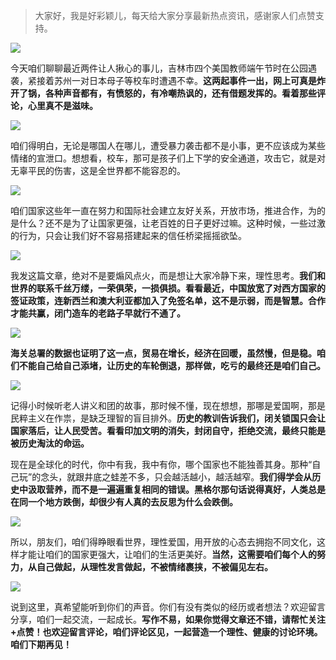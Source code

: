 > 大家好，我是好彩颖儿，每天给大家分享最新热点资讯，感谢家人们点赞支持。


![](https://cdn.jsdelivr.net/gh/wangwenjie1314/PicCDN/2024-6-28/1719540153240-image.png)


今天咱们聊聊最近两件让人揪心的事儿，吉林市四个美国教师端午节时在公园遇袭，紧接着苏州一对日本母子等校车时遭遇不幸。**这两起事件一出，网上可真是炸开了锅，各种声音都有，有愤怒的，有冷嘲热讽的，还有借题发挥的。看着那些评论，心里真不是滋味。**


![](https://cdn.jsdelivr.net/gh/wangwenjie1314/PicCDN/2024-6-28/1719540177655-image.png)


咱们得明白，无论是哪国人在哪儿，遭受暴力袭击都不是小事，更不应该成为某些情绪的宣泄口。想想看，校车，那可是孩子们上下学的安全通道，攻击它，就是对无辜平民的伤害，这是全世界都不能容忍的。


![](https://cdn.jsdelivr.net/gh/wangwenjie1314/PicCDN/2024-6-28/1719540166275-image.png)


咱们国家这些年一直在努力和国际社会建立友好关系，开放市场，推进合作，为的是什么？还不是为了让国家更强，让老百姓的日子更好过嘛。这种时候，一些过激的行为，只会让我们好不容易搭建起来的信任桥梁摇摇欲坠。


![](https://cdn.jsdelivr.net/gh/wangwenjie1314/PicCDN/2024-6-28/1719540191357-image.png)


我发这篇文章，绝对不是要煽风点火，而是想让大家冷静下来，理性思考。**我们和世界的联系千丝万缕，一荣俱荣，一损俱损。看看最近，中国放宽了对西方国家的签证政策，连新西兰和澳大利亚都加入了免签名单，这不是示弱，而是智慧。合作才能共赢，闭门造车的老路子早就行不通了。**


![](https://cdn.jsdelivr.net/gh/wangwenjie1314/PicCDN/2024-6-28/1719540364701-image.png)


**海关总署的数据也证明了这一点，贸易在增长，经济在回暖，虽然慢，但是稳。咱们不能自己给自己添堵，让历史的车轮倒退，那样做，吃亏的最终还是咱们自己。**



![](https://cdn.jsdelivr.net/gh/wangwenjie1314/PicCDN/2024-6-28/1719540269116-image.png)



记得小时候听老人讲义和团的故事，那时候不懂，现在想想，那哪是爱国啊，那是民粹主义在作祟，是缺乏理智的盲目排外。**历史的教训告诉我们，闭关锁国只会让国家落后，让人民受苦。看看印加文明的消失，封闭自守，拒绝交流，最终只能是被历史淘汰的命运。**

现在是全球化的时代，你中有我，我中有你，哪个国家也不能独善其身。那种“自己玩”的念头，就跟井底之蛙差不多，只会越活越小，越活越窄。**我们得学会从历史中汲取营养，而不是一遍遍重复相同的错误。黑格尔那句话说得真好，人类总是在同一个地方跌倒，却很少有人真的去反思为什么会跌倒。**


![](https://cdn.jsdelivr.net/gh/wangwenjie1314/PicCDN/2024-6-28/1719540284106-image.png)

所以，朋友们，咱们得睁眼看世界，理性爱国，用开放的心态去拥抱不同文化，这样才能让咱们的国家更强大，让咱们的生活更美好。**当然，这需要咱们每个人的努力，从自己做起，从理性发言做起，不被情绪裹挟，不被偏见左右。**


![](https://cdn.jsdelivr.net/gh/wangwenjie1314/PicCDN/2024-6-28/1719540405227-image.png)


说到这里，真希望能听到你们的声音。你们有没有类似的经历或者想法？欢迎留言分享，咱们一起交流，一起成长。**写作不易，如果你觉得文章还不错，请帮忙关注+点赞！也欢迎留言评论，咱们评论区见，一起营造一个理性、健康的讨论环境。咱们下期再见！**